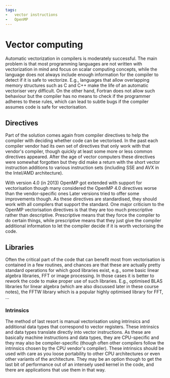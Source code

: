 ```yaml
---
tags:
-   vector instructions
-   OpenMP
---
```


# Vector computing

Automatic vectorization in compilers is moderately successful. The main problem
is that most programming languages are not written with vectorization in mind
and focus on scalar computing concepts, while the language does not always
include enough information for the compiler to detect if it is safe to vectorize.
E.g., languages that allow overlapping memory structures such as C and C++ make
the life of an automatic vectoriser very difficult. On the other hand, Fortran does
not allow such behaviour but the compiler has no means to check if the programmer
adheres to these rules, which can lead to subtle bugs if the compiler assumes 
code is safe for vectorisation.


## Directives

Part of the solution comes again from compiler directives to help the compiler with
deciding whether code can be vectorised. In the past each compiler vendor had
its own set of directives that only work with that vendor's compiler, though quickly
at least some more or less common directives appeared. After the age of vector computers
these directives were somewhat forgotten but they did make a return with the short 
vector instruction additions to various instruction sets (including SSE and AVX in 
the Intel/AMD architecture).

With version 4.0 (in 2013) OpenMP got extended with support for vectorisation though many
considered the OpenMP 4.0 directives worse than the vendor-specific ones 
Later versions tried to offer some improvements though. 
As these directives are standardised, they should work with all compilers that support
the standard.
One major criticism to the OpenMP vectorisation directives is that they are too much
prescriptive rather than descriptive. Prescriptive means that they force the compiler
to do certain things, while prescriptive means that they just give the compiler additional
information to let the compiler decide if it is worth vectorising the code.


## Libraries

Often the critical part of the code that can benefit most from vectorisation is 
contained in a few routines, and chances are that these are actually pretty standard
operations for which good libraries exist, e.g., some basic linear algebra libraries,
FFT or image processing. In those cases it is better to rework the code to make proper
use of such libraries. E.g., optimised BLAS libraries for linear algebra (which are
also discussed later in these course notes), the FFTW library which is a popular
highly optimised library for FFT, ...


### Intrinsics

The method of last resort is manual vectorisation using intrinsics and additional data
types that correspond to vector registers. These intrinsics and data types translate directly
into vector instructions. As these are basically machine instructions and data types, they 
are CPU-specific and they may also be compiler-specific (though often other compilers follow
the intrinsics chosen by the CPU vendor's compiler).
These intrinsics should be used with care as you loose portability to other CPU architectures
or even other variants of the architecture. They may be an option though to get
the last bit of performance out of an intensely used kernel in the code, and there are
applications that use them in that way.
